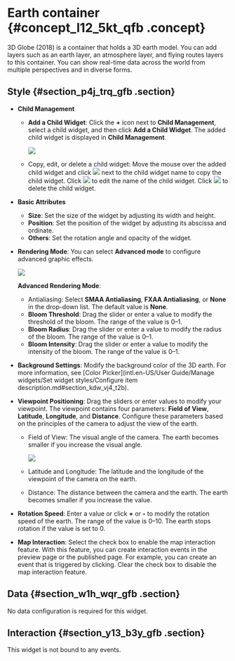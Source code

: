 # Earth container {#concept_l12_5kt_qfb .concept}

3D Globe \(2018\) is a container that holds a 3D earth model. You can add layers such as an earth layer, an atmosphere layer, and flying routes layers to this container. You can show real-time data across the world from multiple perspectives and in diverse forms.

## Style {#section_p4j_trq_gfb .section}

-   **Child Management**
    -   **Add a Child Widget**: Click the **+** icon next to **Child Management**, select a child widget, and then click **Add a Child Widget**. The added child widget is displayed in **Child Management**.

        ![](http://static-aliyun-doc.oss-cn-hangzhou.aliyuncs.com/assets/img/41446/155808452321424_en-US.png)

    -   Copy, edit, or delete a child widget: Move the mouse over the added child widget and click ![](http://static-aliyun-doc.oss-cn-hangzhou.aliyuncs.com/assets/img/41446/155808452321428_en-US.png) next to the child widget name to copy the child widget. Click ![](http://static-aliyun-doc.oss-cn-hangzhou.aliyuncs.com/assets/img/41446/155808452321429_en-US.png) to edit the name of the child widget. Click ![](http://static-aliyun-doc.oss-cn-hangzhou.aliyuncs.com/assets/img/41446/155808452321430_en-US.png) to delete the child widget.
-   **Basic Attributes**

    -   **Size**: Set the size of the widget by adjusting its width and height.
    -   **Position**: Set the position of the widget by adjusting its abscissa and ordinate.
    -   **Others**: Set the rotation angle and opacity of the widget.
-   **Rendering Mode**: You can select **Advanced mode** to configure advanced graphic effects.

    ![](http://static-aliyun-doc.oss-cn-hangzhou.aliyuncs.com/assets/img/41446/155808452332091_en-US.png)

    **Advanced Rendering Mode**:

    -   Antialiasing: Select **SMAA Antialiasing**, **FXAA Antialiasing**, or **None** in the drop-down list. The default value is **None**.
    -   **Bloom Threshold**: Drag the slider or enter a value to modify the threshold of the bloom. The range of the value is 0–1.
    -   **Bloom Radius**: Drag the slider or enter a value to modify the radius of the bloom. The range of the value is 0–1.
    -   **Bloom Intensity**: Drag the slider or enter a value to modify the intensity of the bloom. The range of the value is 0–1.
-   **Background Settings**: Modify the background color of the 3D earth. For more information, see [Color Picker](intl.en-US/User Guide/Manage widgets/Set widget styles/Configure item description.md#section_kdw_vj4_t2b).
-   **Viewpoint Positioning**: Drag the sliders or enter values to modify your viewpoint. The viewpoint contains four parameters: **Field of View**, **Latitude**, **Longitude**, and **Distance**. Configure these parameters based on the principles of the camera to adjust the view of the earth.
    -   Field of View: The visual angle of the camera. The earth becomes smaller if you increase the visual angle.

        ![](http://static-aliyun-doc.oss-cn-hangzhou.aliyuncs.com/assets/img/41446/155808452321433_en-US.png)

    -   Latitude and Longitude: The latitude and the longitude of the viewpoint of the camera on the earth.
    -   Distance: The distance between the camera and the earth. The earth becomes smaller if you increase the value.
-   **Rotation Speed**: Enter a value or click **+** or **-** to modify the rotation speed of the earth. The range of the value is 0–10. The earth stops rotation if the value is set to 0.
-   **Map Interaction**: Select the check box to enable the map interaction feature. With this feature, you can create interaction events in the preview page or the published page. For example, you can create an event that is triggered by clicking. Clear the check box to disable the map interaction feature.

## Data {#section_w1h_wqr_gfb .section}

No data configuration is required for this widget.

## Interaction {#section_y13_b3y_gfb .section}

This widget is not bound to any events.

